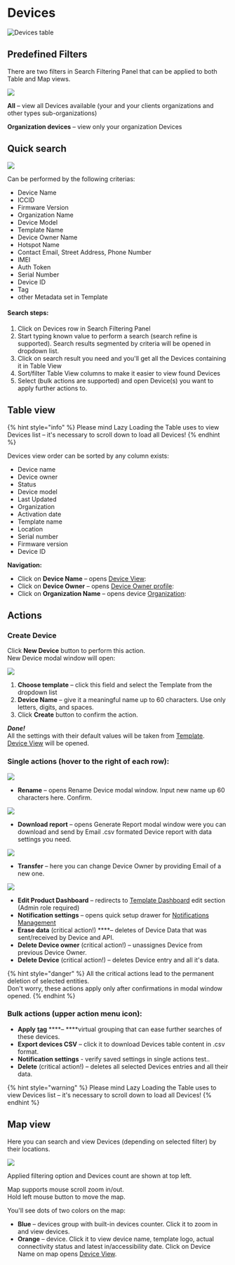 # Devices

![Devices table](../../../../.gitbook/assets/search-table.png)

## Predefined Filters

There are two filters in Search Filtering Panel that can be applied to both Table and Map views.

![](../../../../.gitbook/assets/devices_filters.png)

**All** – view all Devices available \(your and your clients organizations and other types sub-organizations\)

**Organization devices** – view only your organization Devices

## Quick search

![](../../../../.gitbook/assets/quick-search.gif)

Can be performed by the following criterias:

* Device Name
* ICCID
* Firmware Version
* Organization Name
* Device Model
* Template Name
* Device Owner Name
* Hotspot Name
* Contact Email, Street Address, Phone Number
* IMEI
* Auth Token
* Serial Number
* Device ID
* Tag
* other Metadata set in Template

#### Search steps:

1. Click on Devices row in Search Filtering Panel
2. Start typing known value to perform a search \(search refine is supported\). Search results segmented by criteria will be opened in dropdown list. 
3. Click on search result you need and you'll get all the Devices containing it in Table View
4. Sort/filter Table View columns to make it easier to view found Devices
5. Select \(bulk actions are supported\) and open Device\(s\) you want to apply further actions to.

## Table view

{% hint style="info" %}
Please mind Lazy Loading the Table uses to view Devices list – it's necessary to scroll down to load all Devices!
{% endhint %}

Devices view order can be sorted by any column exists:

* Device name
* Device owner
* Status
* Device model
* Last Updated
* Organization
* Activation date
* Template name
* Location
* Serial number
* Firmware version
* Device ID

**Navigation:**

* Click on **Device Name** – opens [Device View](device-view/):
* Click on **Device Owner** – opens [Device Owner profile](device-owner-view.md): 
* Click on **Organization Name** – opens device [Organization](../../organizations.md): 

## Actions

### Create Device

Click **New Device** button to perform this action.  
New Device modal window will open:

![](../../../../.gitbook/assets/new_device.png)

1. **Choose template** – click this field and select the Template from the dropdown list
2. **Device Name** – give it a meaningful name up to 60 characters. Use only letters, digits, and spaces.
3. Click **Create** button to confirm the action.

_**Done!**_  
All the settings with their default values will be taken from [Template](../../products/).  
[Device View](device-view/) will be opened.

### Single actions \(hover to the right of each row\):

![](../../../../.gitbook/assets/devices-single-action-menu.png)

* **Rename** – opens Rename Device modal window. Input new name up 60 characters here. Confirm.

![](../../../../.gitbook/assets/rename_device.png)

* **Download report** – opens Generate Report modal window were you can download and send by Email .csv formated Device report with data settings you need.

![](../../../../.gitbook/assets/generate_report.png)

* **Transfer** – here you can change Device Owner by providing Email of a new one.

![](../../../../.gitbook/assets/transfer_device.png)

* **Edit Product Dashboard** – redirects to [Template Dashboard](../../products/dashboard/) edit section \(Admin role required\)
* **Notification settings** – opens quick setup drawer for [Notifications Management](../../../../tutorials/notification-management.md) 
* **Erase data** \(critical action!\) ****– deletes of Device Data that was sent/received by Device and API.
* **Delete Device owner** \(critical action!\) – unassignes Device from previous Device Owner.
* **Delete Device** \(critical action!\) – deletes Device entry and all it's data.

{% hint style="danger" %}
All the critical actions lead to the permanent deletion of selected entities.   
Don't worry, these actions apply only after confirmations in modal window opened.
{% endhint %}

### Bulk actions \(upper action menu icon\):

* **Apply** [**tag**](../../settings/organization-settings/tags.md) ****– ****virtual grouping that can ease further searches of these devices.
* **Export devices CSV** – click it to download Devices table content in .csv format. 
* **Notification settings** - verify saved settings in single actions test..
* **Delete** \(critical action!\) – deletes all selected Devices entries and all their data.

{% hint style="warning" %}
Please mind Lazy Loading the Table uses to view Devices list – it's necessary to scroll down to load all Devices!
{% endhint %}

## Map view

Here you can search and view Devices \(depending on selected filter\) by their locations.

![](../../../../.gitbook/assets/device_map_view.png)

Applied filtering option and Devices count are shown at top left.

Map supports mouse scroll zoom in/out.  
Hold left mouse button to move the map.

You'll see dots of two colors on the map:

* **Blue** – devices group with built-in devices counter. Click it to zoom in and view devices.
* **Orange** – device. Click it to view device name, template logo, actual connectivity status and latest in/accessibility date. Click on Device Name on map opens [Device View](device-view/).

